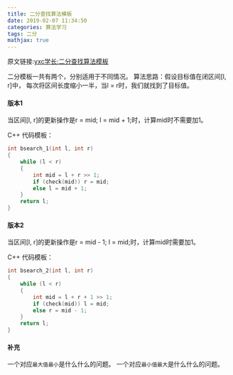 ```yaml
---
title: 二分查找算法模板
date: 2019-02-07 11:34:50
categories: 算法学习
tags: 二分
mathjax: true
---
```


原文链接:[yxc学长:二分查找算法模板](https://www.acwing.com/blog/content/31/)

二分模板一共有两个，分别适用于不同情况。
算法思路：假设目标值在闭区间[l, r]中， 每次将区间长度缩小一半，当l = r时，我们就找到了目标值。

<!--more-->

#### 版本1

当区间[l, r]的更新操作是r = mid; l = mid + 1;时，计算mid时不需要加1。

C++ 代码模板：

```cpp
int bsearch_1(int l, int r)
{
    while (l < r)
    {
        int mid = l + r >> 1;
        if (check(mid)) r = mid;
        else l = mid + 1;
    }
    return l;
}
```

#### 版本2

当区间[l, r]的更新操作是r = mid - 1; l = mid;时，计算mid时需要加1。

C++ 代码模板：

```cpp
int bsearch_2(int l, int r)
{
    while (l < r)
    {
        int mid = l + r + 1 >> 1;
        if (check(mid)) l = mid;
        else r = mid - 1;
    }
    return l;
}
```

#### 补充

一个对应`最大值最小`是什么什么的问题。
一个对应`最小值最大`是什么什么的问题。